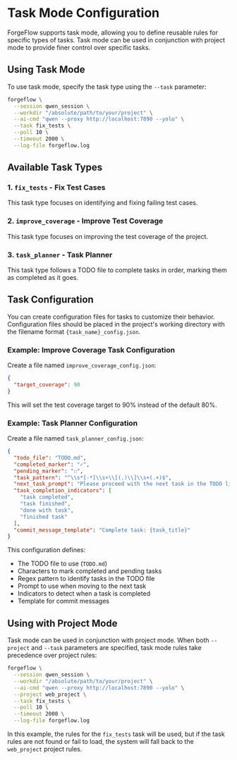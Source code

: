 # Task Mode Configuration

ForgeFlow supports task mode, allowing you to define reusable rules for specific types of tasks. Task mode can be used in conjunction with project mode to provide finer control over specific tasks.

## Using Task Mode

To use task mode, specify the task type using the `--task` parameter:

```bash
forgeflow \
  --session qwen_session \
  --workdir "/absolute/path/to/your/project" \
  --ai-cmd "qwen --proxy http://localhost:7890 --yolo" \
  --task fix_tests \
  --poll 10 \
  --timeout 2000 \
  --log-file forgeflow.log
```

## Available Task Types

### 1. `fix_tests` - Fix Test Cases
This task type focuses on identifying and fixing failing test cases.

### 2. `improve_coverage` - Improve Test Coverage
This task type focuses on improving the test coverage of the project.

### 3. `task_planner` - Task Planner
This task type follows a TODO file to complete tasks in order, marking them as completed as it goes.

## Task Configuration

You can create configuration files for tasks to customize their behavior. Configuration files should be placed in the project's working directory with the filename format `{task_name}_config.json`.

### Example: Improve Coverage Task Configuration

Create a file named `improve_coverage_config.json`:

```json
{
  "target_coverage": 90
}
```

This will set the test coverage target to 90% instead of the default 80%.

### Example: Task Planner Configuration

Create a file named `task_planner_config.json`:

```json
{
  "todo_file": "TODO.md",
  "completed_marker": "✓",
  "pending_marker": "☐",
  "task_pattern": "^\\s*[-*]\\s+\\[(.)\\]\\s+(.+)$",
  "next_task_prompt": "Please proceed with the next task in the TODO list.",
  "task_completion_indicators": [
    "task completed",
    "task finished",
    "done with task",
    "finished task"
  ],
  "commit_message_template": "Complete task: {task_title}"
}
```

This configuration defines:
- The TODO file to use (`TODO.md`)
- Characters to mark completed and pending tasks
- Regex pattern to identify tasks in the TODO file
- Prompt to use when moving to the next task
- Indicators to detect when a task is completed
- Template for commit messages

## Using with Project Mode

Task mode can be used in conjunction with project mode. When both `--project` and `--task` parameters are specified, task mode rules take precedence over project rules:

```bash
forgeflow \
  --session qwen_session \
  --workdir "/absolute/path/to/your/project" \
  --ai-cmd "qwen --proxy http://localhost:7890 --yolo" \
  --project web_project \
  --task fix_tests \
  --poll 10 \
  --timeout 2000 \
  --log-file forgeflow.log
```

In this example, the rules for the `fix_tests` task will be used, but if the task rules are not found or fail to load, the system will fall back to the `web_project` project rules.